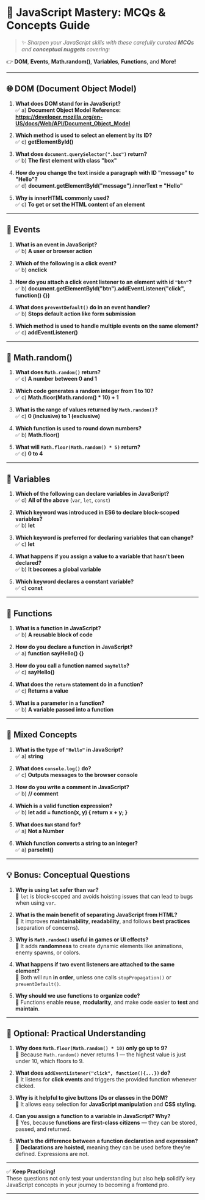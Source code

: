 # 📘 JavaScript Mastery: MCQs & Concepts Guide

> ✨ _Sharpen your JavaScript skills with these carefully curated **MCQs** and **conceptual nuggets** covering:_

👉 **DOM**, **Events**, **Math.random()**, **Variables**, **Functions**, and **More!**

---

## 🌐 DOM (Document Object Model)

1. **What does DOM stand for in JavaScript?**  
   ✅ a) **Document Object Model**
**Reference: https://developer.mozilla.org/en-US/docs/Web/API/Document_Object_Model**


2. **Which method is used to select an element by its ID?**  
   ✅ c) **getElementById()**

3. **What does `document.querySelector(".box")` return?**  
   ✅ b) **The first element with class "box"**

4. **How do you change the text inside a paragraph with ID "message" to "Hello"?**  
   ✅ d) **document.getElementById("message").innerText = "Hello"**

5. **Why is innerHTML commonly used?**  
   ✅ c) **To get or set the HTML content of an element**

---

## 🎯 Events

1. **What is an event in JavaScript?**  
   ✅ b) **A user or browser action**

2. **Which of the following is a click event?**  
   ✅ b) **onclick**

3. **How do you attach a click event listener to an element with id `"btn"`?**  
   ✅ b) **document.getElementById("btn").addEventListener("click", function() {})**

4. **What does `preventDefault()` do in an event handler?**  
   ✅ b) **Stops default action like form submission**

5. **Which method is used to handle multiple events on the same element?**  
   ✅ c) **addEventListener()**

---

## 🎲 Math.random()

1. **What does `Math.random()` return?**  
   ✅ c) **A number between 0 and 1**

2. **Which code generates a random integer from 1 to 10?**  
   ✅ c) **Math.floor(Math.random() * 10) + 1**

3. **What is the range of values returned by `Math.random()`?**  
   ✅ c) **0 (inclusive) to 1 (exclusive)**

4. **Which function is used to round down numbers?**  
   ✅ b) **Math.floor()**

5. **What will `Math.floor(Math.random() * 5)` return?**  
   ✅ c) **0 to 4**

---

## 🧠 Variables

1. **Which of the following can declare variables in JavaScript?**  
   ✅ d) **All of the above** (`var`, `let`, `const`)

2. **Which keyword was introduced in ES6 to declare block-scoped variables?**  
   ✅ b) **let**

3. **Which keyword is preferred for declaring variables that can change?**  
   ✅ c) **let**

4. **What happens if you assign a value to a variable that hasn't been declared?**  
   ✅ b) **It becomes a global variable**

5. **Which keyword declares a constant variable?**  
   ✅ c) **const**

---

## 🔧 Functions

1. **What is a function in JavaScript?**  
   ✅ b) **A reusable block of code**

2. **How do you declare a function in JavaScript?**  
   ✅ a) **function sayHello() {}**

3. **How do you call a function named `sayHello`?**  
   ✅ c) **sayHello()**

4. **What does the `return` statement do in a function?**  
   ✅ c) **Returns a value**

5. **What is a parameter in a function?**  
   ✅ b) **A variable passed into a function**

---

## 🧩 Mixed Concepts

1. **What is the type of `"Hello"` in JavaScript?**  
   ✅ a) **string**

2. **What does `console.log()` do?**  
   ✅ c) **Outputs messages to the browser console**

3. **How do you write a comment in JavaScript?**  
   ✅ b) **// comment**

4. **Which is a valid function expression?**  
   ✅ b) **let add = function(x, y) { return x + y; }**

5. **What does `NaN` stand for?**  
   ✅ a) **Not a Number**

6. **Which function converts a string to an integer?**  
   ✅ a) **parseInt()**

---

## 💡 Bonus: Conceptual Questions

1. **Why is using `let` safer than `var`?**  
   🔹 `let` is block-scoped and avoids hoisting issues that can lead to bugs when using `var`.

2. **What is the main benefit of separating JavaScript from HTML?**  
   🔹 It improves **maintainability**, **readability**, and follows **best practices** (separation of concerns).

3. **Why is `Math.random()` useful in games or UI effects?**  
   🔹 It adds **randomness** to create dynamic elements like animations, enemy spawns, or colors.

4. **What happens if two event listeners are attached to the same element?**  
   🔹 Both will run **in order**, unless one calls `stopPropagation()` or `preventDefault()`.

5. **Why should we use functions to organize code?**  
   🔹 Functions enable **reuse**, **modularity**, and make code easier to **test** and **maintain**.

---

## 🧪 Optional: Practical Understanding

1. **Why does `Math.floor(Math.random() * 10)` only go up to 9?**  
   🔹 Because `Math.random()` never returns 1 — the highest value is just under 10, which floors to 9.

2. **What does `addEventListener("click", function(){...})` do?**  
   🔹 It listens for **click events** and triggers the provided function whenever clicked.

3. **Why is it helpful to give buttons IDs or classes in the DOM?**  
   🔹 It allows easy selection for **JavaScript manipulation** and **CSS styling**.

4. **Can you assign a function to a variable in JavaScript? Why?**  
   🔹 Yes, because **functions are first-class citizens** — they can be stored, passed, and returned.

5. **What’s the difference between a function declaration and expression?**  
   🔹 **Declarations are hoisted**, meaning they can be used before they're defined. Expressions are not.

---

✅ **Keep Practicing!**  
These questions not only test your understanding but also help solidify key JavaScript concepts in your journey to becoming a frontend pro.

---
